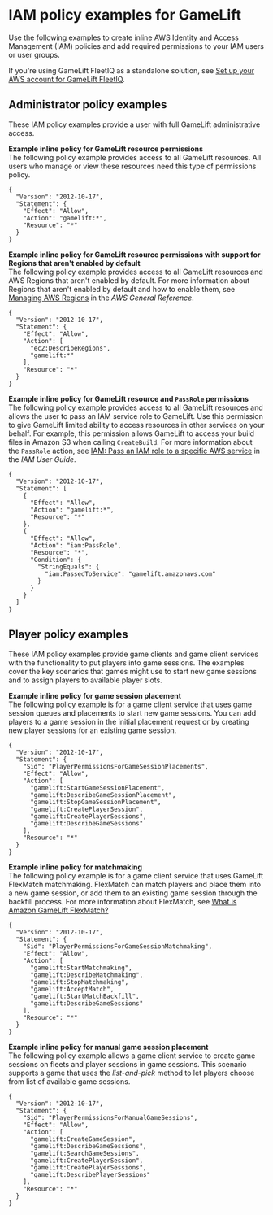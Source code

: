 # IAM policy examples for GameLift<a name="gamelift-iam-policy-examples"></a>

Use the following examples to create inline AWS Identity and Access Management \(IAM\) policies and add required permissions to your IAM users or user groups\.

If you're using GameLift FleetIQ as a standalone solution, see [Set up your AWS account for GameLift FleetIQ](https://docs.aws.amazon.com/gamelift/latest/fleetiqguide/gsg-iam-permissions.html)\.

## Administrator policy examples<a name="iam-policy-simple-example"></a>

These IAM policy examples provide a user with full GameLift administrative access\.

**Example inline policy for GameLift resource permissions**  
The following policy example provides access to all GameLift resources\. All users who manage or view these resources need this type of permissions policy\.  

```
{
  "Version": "2012-10-17",
  "Statement": {
    "Effect": "Allow",
    "Action": "gamelift:*",
    "Resource": "*"
  }
}
```

**Example inline policy for GameLift resource permissions with support for Regions that aren't enabled by default**  
The following policy example provides access to all GameLift resources and AWS Regions that aren't enabled by default\. For more information about Regions that aren't enabled by default and how to enable them, see [Managing AWS Regions](https://docs.aws.amazon.com/general/latest/gr/rande-manage.html) in the *AWS General Reference*\.  

```
{
  "Version": "2012-10-17",
  "Statement": {
    "Effect": "Allow",
    "Action": [
      "ec2:DescribeRegions",
      "gamelift:*"
    ],
    "Resource": "*"
  }
}
```

**Example inline policy for GameLift resource and `PassRole` permissions**  
The following policy example provides access to all GameLift resources and allows the user to pass an IAM service role to GameLift\. Use this permission to give GameLift limited ability to access resources in other services on your behalf\. For example, this permission allows GameLift to access your build files in Amazon S3 when calling `CreateBuild`\. For more information about the `PassRole` action, see [IAM: Pass an IAM role to a specific AWS service](https://docs.aws.amazon.com/IAM/latest/UserGuide/reference_policies_examples_iam-passrole-service.html) in the *IAM User Guide*\.  

```
{
  "Version": "2012-10-17",
  "Statement": [
    {
      "Effect": "Allow",
      "Action": "gamelift:*",
      "Resource": "*"
    },
    {
      "Effect": "Allow",
      "Action": "iam:PassRole",
      "Resource": "*",
      "Condition": {
        "StringEquals": {
          "iam:PassedToService": "gamelift.amazonaws.com"
        }
      }
    }
  ]
}
```

## Player policy examples<a name="iam-policy-admin-game-dev-example"></a>

These IAM policy examples provide game clients and game client services with the functionality to put players into game sessions\. The examples cover the key scenarios that games might use to start new game sessions and to assign players to available player slots\.

**Example inline policy for game session placement**  
The following policy example is for a game client service that uses game session queues and placements to start new game sessions\. You can add players to a game session in the initial placement request or by creating new player sessions for an existing game session\.  

```
{
  "Version": "2012-10-17",
  "Statement": {
    "Sid": "PlayerPermissionsForGameSessionPlacements",
    "Effect": "Allow",
    "Action": [
      "gamelift:StartGameSessionPlacement",
      "gamelift:DescribeGameSessionPlacement",
      "gamelift:StopGameSessionPlacement",
      "gamelift:CreatePlayerSession",
      "gamelift:CreatePlayerSessions",
      "gamelift:DescribeGameSessions"
    ],
    "Resource": "*"
  }
}
```

**Example inline policy for matchmaking**  
The following policy example is for a game client service that uses GameLift FlexMatch matchmaking\. FlexMatch can match players and place them into a new game session, or add them to an existing game session through the backfill process\. For more information about FlexMatch, see [What is Amazon GameLift FlexMatch?](https://docs.aws.amazon.com/gamelift/latest/flexmatchguide/match-intro.html)  

```
{
  "Version": "2012-10-17",
  "Statement": {
    "Sid": "PlayerPermissionsForGameSessionMatchmaking",
    "Effect": "Allow",
    "Action": [
      "gamelift:StartMatchmaking",
      "gamelift:DescribeMatchmaking",
      "gamelift:StopMatchmaking",
      "gamelift:AcceptMatch",
      "gamelift:StartMatchBackfill",
      "gamelift:DescribeGameSessions"
    ],
    "Resource": "*"
  }
}
```

**Example inline policy for manual game session placement**  
The following policy example allows a game client service to create game sessions on fleets and player sessions in game sessions\. This scenario supports a game that uses the *list\-and\-pick* method to let players choose from list of available game sessions\.  

```
{
  "Version": "2012-10-17",
  "Statement": {
    "Sid": "PlayerPermissionsForManualGameSessions",
    "Effect": "Allow",
    "Action": [
      "gamelift:CreateGameSession",
      "gamelift:DescribeGameSessions",
      "gamelift:SearchGameSessions",
      "gamelift:CreatePlayerSession",
      "gamelift:CreatePlayerSessions",
      "gamelift:DescribePlayerSessions"
    ],
    "Resource": "*"
  }
}
```